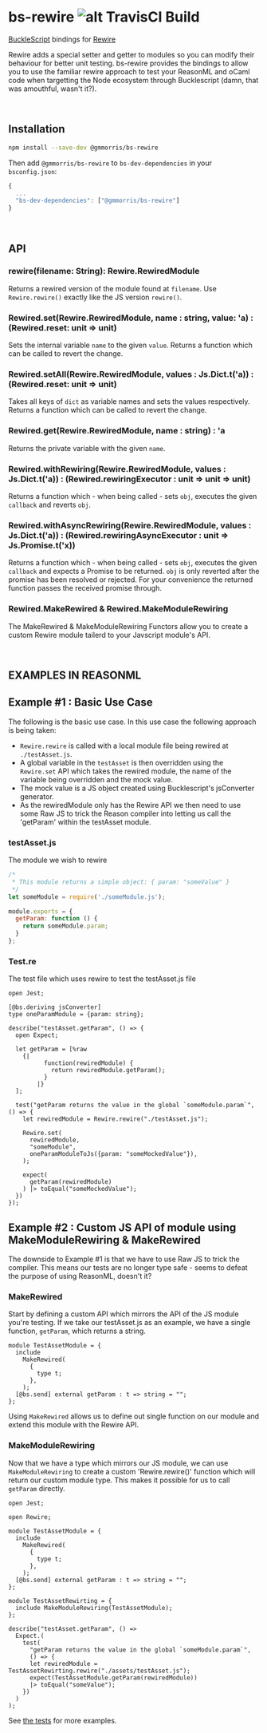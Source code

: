 # bs-rewire ![alt TravisCI Build](https://travis-ci.org/gmmorris/bs-rewire.svg?branch=master)

[BuckleScript](https://github.com/bucklescript/bucklescript) bindings for [Rewire](https://github.com/jhnns/rewire)

Rewire adds a special setter and getter to modules so you can modify their behaviour for better unit testing.
bs-rewire provides the bindings to allow you to use the familiar rewire approach to test your ReasonML and oCaml code when targetting the Node ecosystem through Bucklescript (damn, that was amouthful, wasn't it?).

<br />

## Installation

```sh
npm install --save-dev @gmmorris/bs-rewire
```

Then add `@gmmorris/bs-rewire` to `bs-dev-dependencies` in your `bsconfig.json`:
```js
{
  ...
  "bs-dev-dependencies": ["@gmmorris/bs-rewire"]
}
```
<br />

API
---

### rewire(filename: String): Rewire.RewiredModule

Returns a rewired version of the module found at `filename`.
Use `Rewire.rewire()` exactly like the JS version `rewire()`.

### Rewired.set(Rewire.RewiredModule, name : string, value: 'a) : (Rewired.reset: unit => unit)

Sets the internal variable `name` to the given `value`. Returns a function which can be called to revert the change.

### Rewired.setAll(Rewire.RewiredModule, values : Js.Dict.t('a)) : (Rewired.reset: unit => unit)

Takes all keys of `dict` as variable names and sets the values respectively. Returns a function which can be called to revert the change.

### Rewired.get(Rewire.RewiredModule, name : string) : 'a

Returns the private variable with the given `name`.

### Rewired.withRewiring(Rewire.RewiredModule, values : Js.Dict.t('a)) : (Rewired.rewiringExecutor : unit => unit => unit)

Returns a function which - when being called - sets `obj`, executes the given `callback` and reverts `obj`.

### Rewired.withAsyncRewiring(Rewire.RewiredModule, values : Js.Dict.t('a)) : (Rewired.rewiringAsyncExecutor : unit => Js.Promise.t('x))

Returns a function which - when being called - sets `obj`, executes the given `callback` and expects a Promise to be returned.
`obj` is only reverted after the promise has been resolved or rejected. For your convenience the returned function passes the received promise through.

### Rewired.MakeRewired & Rewired.MakeModuleRewiring

The MakeRewired & MakeModuleRewiring Functors allow you to create a custom Rewire module tailerd to your Javscript module's API.


<br />

EXAMPLES IN REASONML
---

## Example #1 : Basic Use Case

The following is the basic use case.
In this use case the following approach is being taken:
- `Rewire.rewire` is called with a local module file being rewired at `./testAsset.js`.
- A global variable in the `testAsset` is then overridden using the `Rewire.set` API which takes the rewired module, the name of the variable being overridden and the mock value.
- The mock value is a JS object created using Bucklescript's jsConverter generator.
- As the rewiredModule only has the Rewire API we then need to use some Raw JS to trick the Reason compiler into letting us call the 'getParam' within the testAsset module.

### testAsset.js
The module we wish to rewire
```javascript
/*
 * This module returns a simple object: { param: "someValue" }
 */
let someModule = require('./someModule.js'); 

module.exports = {
  getParam: function () {
    return someModule.param;
  }
};
```
### Test.re
The test file which uses rewire to test the testAsset.js file
```reason
open Jest;

[@bs.deriving jsConverter]
type oneParamModule = {param: string};

describe("testAsset.getParam", () => {
  open Expect;

  let getParam = [%raw
    {|
          function(rewiredModule) {
            return rewiredModule.getParam();
          }
        |}
  ];

  test("getParam returns the value in the global `someModule.param`", () => {
    let rewiredModule = Rewire.rewire("./testAsset.js");

    Rewire.set(
      rewiredModule,
      "someModule",
      oneParamModuleToJs({param: "someMockedValue"}),
    );

    expect(
      getParam(rewiredModule)
    ) |> toEqual("someMockedValue");
  })
});

```

## Example #2 : Custom JS API of module using MakeModuleRewiring & MakeRewired
The downside to Example #1 is that we have to use Raw JS to trick the compiler.
This means our tests are no longer type safe - seems to defeat the purpose of using ReasonML, doesn't it?

### MakeRewired
Start by defining a custom API which mirrors the API of the JS module you're testing.
If we take our testAsset.js as an example, we have a single function, `getParam`, which returns a string.
```reason
module TestAssetModule = {
  include
    MakeRewired(
      {
        type t;
      },
    );
  [@bs.send] external getParam : t => string = "";
};
```
Using `MakeRewired` allows us to define out single function on our module and extend this module with the Rewire API.

### MakeModuleRewiring
Now that we have a type which mirrors our JS module, we can use `MakeModuleRewiring` to create a custom 'Rewire.rewire()' function which will return our custom module type.
This makes it possible for us to call `getParam` directly.

```reason
open Jest;

open Rewire;

module TestAssetModule = {
  include
    MakeRewired(
      {
        type t;
      },
    );
  [@bs.send] external getParam : t => string = "";
};

module TestAssetRewirting = {
  include MakeModuleRewiring(TestAssetModule);
};

describe("testAsset.getParam", () =>
  Expect.(
    test(
      "getParam returns the value in the global `someModule.param`",
      () => {
      let rewiredModule = TestAssetRewirting.rewire("./assets/testAsset.js");
      expect(TestAssetModule.getParam(rewiredModule))
      |> toEqual("someValue");
    })
  )
);
```

See [the tests](https://github.com/gmmorris/bs-rewire/tree/master/__tests__) for more examples.

